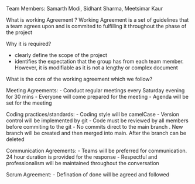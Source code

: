 Team Members:
Samarth Modi, Sidhant Sharma, Meetsimar Kaur

What is working Agreement ?
Working Agreement is a set of guidelines that a team agrees upon and is commited to fulfilling it throughout the phase of the project

Why it is required?
- clearly define the scope of the project
- identifies the expectation that the group has from each team member. However, it is modifiable as it is not a lengthy or complex document 

What is the core of the working agreement which we follow?

Meeting Agreements:
	- Conduct regular meetings every Saturday evening for 30 mins
	- Everyone will come prepared for the meeting
	- Agenda will be set for the meeting

Coding practices/standards:
	- Coding style will be camelCase
	- Version control will be implemented by git
	- Code must be reviewed by all members before commiting to the git
	- No commits direct to the main branch . New branch will be created and then merged into main. After the branch can be deleted

Communication Agreements:
	- Teams will be preferred for communication. 24 hour duration is provided for the response
	- Respectful and professionalism will be maintained throughout the conversation

Scrum  Agreement:
	- Defination of done will be agreed and followed